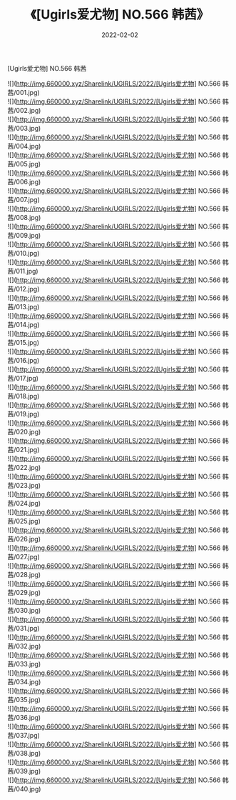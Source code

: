 ﻿---
layout: post
title:  《[Ugirls爱尤物] NO.566 韩茜》
date:   2022-02-02
img: http://img.660000.xyz/Sharelink/UGIRLS/2022/[Ugirls爱尤物] NO.566 韩茜/000.jpg
categories: [美女, 清纯, 唯美]
---

[Ugirls爱尤物] NO.566 韩茜

 ![](http://img.660000.xyz/Sharelink/UGIRLS/2022/[Ugirls爱尤物] NO.566 韩茜/001.jpg) <br>![](http://img.660000.xyz/Sharelink/UGIRLS/2022/[Ugirls爱尤物] NO.566 韩茜/002.jpg) <br>![](http://img.660000.xyz/Sharelink/UGIRLS/2022/[Ugirls爱尤物] NO.566 韩茜/003.jpg) <br>![](http://img.660000.xyz/Sharelink/UGIRLS/2022/[Ugirls爱尤物] NO.566 韩茜/004.jpg) <br>![](http://img.660000.xyz/Sharelink/UGIRLS/2022/[Ugirls爱尤物] NO.566 韩茜/005.jpg) <br>![](http://img.660000.xyz/Sharelink/UGIRLS/2022/[Ugirls爱尤物] NO.566 韩茜/006.jpg) <br>![](http://img.660000.xyz/Sharelink/UGIRLS/2022/[Ugirls爱尤物] NO.566 韩茜/007.jpg) <br>![](http://img.660000.xyz/Sharelink/UGIRLS/2022/[Ugirls爱尤物] NO.566 韩茜/008.jpg) <br>![](http://img.660000.xyz/Sharelink/UGIRLS/2022/[Ugirls爱尤物] NO.566 韩茜/009.jpg) <br>![](http://img.660000.xyz/Sharelink/UGIRLS/2022/[Ugirls爱尤物] NO.566 韩茜/010.jpg) <br>![](http://img.660000.xyz/Sharelink/UGIRLS/2022/[Ugirls爱尤物] NO.566 韩茜/011.jpg) <br>![](http://img.660000.xyz/Sharelink/UGIRLS/2022/[Ugirls爱尤物] NO.566 韩茜/012.jpg) <br>![](http://img.660000.xyz/Sharelink/UGIRLS/2022/[Ugirls爱尤物] NO.566 韩茜/013.jpg) <br>![](http://img.660000.xyz/Sharelink/UGIRLS/2022/[Ugirls爱尤物] NO.566 韩茜/014.jpg) <br>![](http://img.660000.xyz/Sharelink/UGIRLS/2022/[Ugirls爱尤物] NO.566 韩茜/015.jpg) <br>![](http://img.660000.xyz/Sharelink/UGIRLS/2022/[Ugirls爱尤物] NO.566 韩茜/016.jpg) <br>![](http://img.660000.xyz/Sharelink/UGIRLS/2022/[Ugirls爱尤物] NO.566 韩茜/017.jpg) <br>![](http://img.660000.xyz/Sharelink/UGIRLS/2022/[Ugirls爱尤物] NO.566 韩茜/018.jpg) <br>![](http://img.660000.xyz/Sharelink/UGIRLS/2022/[Ugirls爱尤物] NO.566 韩茜/019.jpg) <br>![](http://img.660000.xyz/Sharelink/UGIRLS/2022/[Ugirls爱尤物] NO.566 韩茜/020.jpg) <br>![](http://img.660000.xyz/Sharelink/UGIRLS/2022/[Ugirls爱尤物] NO.566 韩茜/021.jpg) <br>![](http://img.660000.xyz/Sharelink/UGIRLS/2022/[Ugirls爱尤物] NO.566 韩茜/022.jpg) <br>![](http://img.660000.xyz/Sharelink/UGIRLS/2022/[Ugirls爱尤物] NO.566 韩茜/023.jpg) <br>![](http://img.660000.xyz/Sharelink/UGIRLS/2022/[Ugirls爱尤物] NO.566 韩茜/024.jpg) <br>![](http://img.660000.xyz/Sharelink/UGIRLS/2022/[Ugirls爱尤物] NO.566 韩茜/025.jpg) <br>![](http://img.660000.xyz/Sharelink/UGIRLS/2022/[Ugirls爱尤物] NO.566 韩茜/026.jpg) <br>![](http://img.660000.xyz/Sharelink/UGIRLS/2022/[Ugirls爱尤物] NO.566 韩茜/027.jpg) <br>![](http://img.660000.xyz/Sharelink/UGIRLS/2022/[Ugirls爱尤物] NO.566 韩茜/028.jpg) <br>![](http://img.660000.xyz/Sharelink/UGIRLS/2022/[Ugirls爱尤物] NO.566 韩茜/029.jpg) <br>![](http://img.660000.xyz/Sharelink/UGIRLS/2022/[Ugirls爱尤物] NO.566 韩茜/030.jpg) <br>![](http://img.660000.xyz/Sharelink/UGIRLS/2022/[Ugirls爱尤物] NO.566 韩茜/031.jpg) <br>![](http://img.660000.xyz/Sharelink/UGIRLS/2022/[Ugirls爱尤物] NO.566 韩茜/032.jpg) <br>![](http://img.660000.xyz/Sharelink/UGIRLS/2022/[Ugirls爱尤物] NO.566 韩茜/033.jpg) <br>![](http://img.660000.xyz/Sharelink/UGIRLS/2022/[Ugirls爱尤物] NO.566 韩茜/034.jpg) <br>![](http://img.660000.xyz/Sharelink/UGIRLS/2022/[Ugirls爱尤物] NO.566 韩茜/035.jpg) <br>![](http://img.660000.xyz/Sharelink/UGIRLS/2022/[Ugirls爱尤物] NO.566 韩茜/036.jpg) <br>![](http://img.660000.xyz/Sharelink/UGIRLS/2022/[Ugirls爱尤物] NO.566 韩茜/037.jpg) <br>![](http://img.660000.xyz/Sharelink/UGIRLS/2022/[Ugirls爱尤物] NO.566 韩茜/038.jpg) <br>![](http://img.660000.xyz/Sharelink/UGIRLS/2022/[Ugirls爱尤物] NO.566 韩茜/039.jpg) <br>![](http://img.660000.xyz/Sharelink/UGIRLS/2022/[Ugirls爱尤物] NO.566 韩茜/040.jpg) <br>